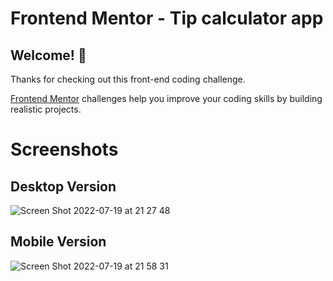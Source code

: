# Frontend Mentor - Tip calculator app


## Welcome! 👋

Thanks for checking out this front-end coding challenge.

[Frontend Mentor](https://www.frontendmentor.io) challenges help you improve your coding skills by building realistic projects.

# Screenshots

## Desktop Version
![Screen Shot 2022-07-19 at 21 27 48](https://user-images.githubusercontent.com/25332391/179879554-adcec4bd-f488-4a09-8762-89af334134f6.png)


## Mobile Version
![Screen Shot 2022-07-19 at 21 58 31](https://user-images.githubusercontent.com/25332391/179879546-b5c640ab-e0aa-4d65-aedc-aa740bd85179.png)
